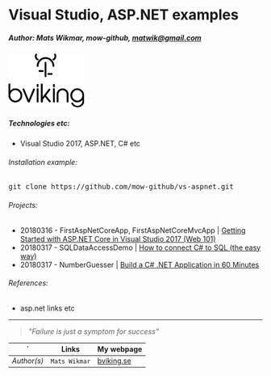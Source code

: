 # Visual Studio, ASP.NET examples
##### Author: Mats Wikmar, mow-github, matwik@gmail.com

![bviking](_img/bVikingFullBlack-logo-150x150.png)

##### Technologies etc:
* Visual Studio 2017, ASP.NET, C# etc

###### Installation example:
<pre>git clone https://github.com/mow-github/vs-aspnet.git</pre>


###### Projects:
* 20180316 - FirstAspNetCoreApp, FirstAspNetCoreMvcApp  | [Getting Started with ASP.NET Core in Visual Studio 2017 (Web 101)](https://www.youtube.com/watch?v=yDp-sHGKTWo)
* 20180317 - SQLDataAccessDemo | [How to connect C# to SQL (the easy way)](https://www.youtube.com/watch?v=Et2khGnrIqc)
* 20180317 - NumberGuesser | [Build a C# .NET Application in 60 Minutes](https://www.youtube.com/watch?v=GcFJjpMFJvI)


###### References:
* asp.net links etc

<hr>

> _"Failure is just a symptom for success"_

`          | Links          | My webpage                              |
---------- | -------------- | --------------------------------------- |
*Author(s)*| `Mats Wikmar`  | [bviking.se](https://www.bviking.se)    |
